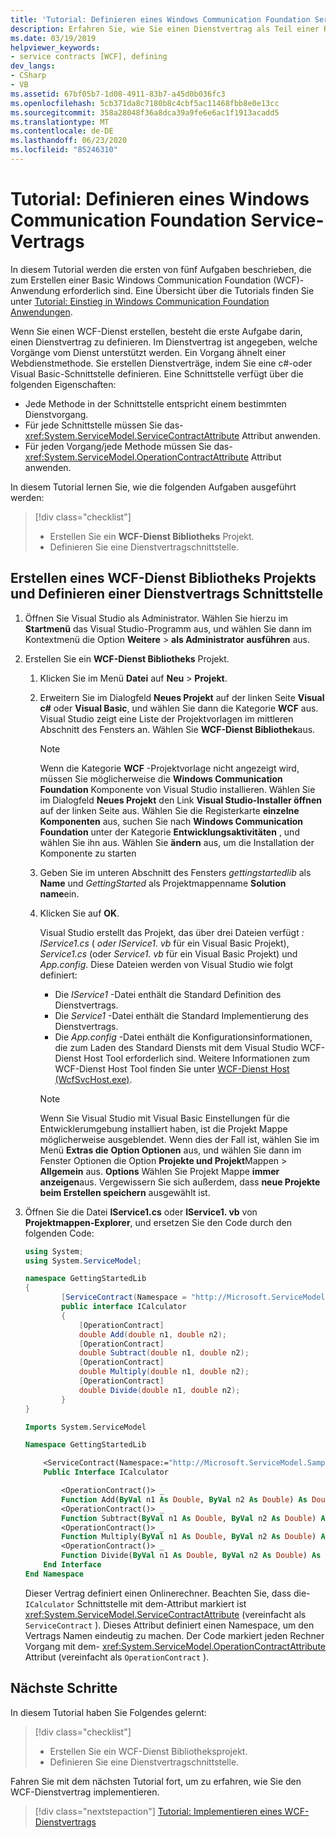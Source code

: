 ```yaml
---
title: 'Tutorial: Definieren eines Windows Communication Foundation Service-Vertrags'
description: Erfahren Sie, wie Sie einen Dienstvertrag als Teil einer Reihe von Artikeln definieren, die Ihnen beim Einstieg in die Erstellung einer WCF-Anwendung helfen.
ms.date: 03/19/2019
helpviewer_keywords:
- service contracts [WCF], defining
dev_langs:
- CSharp
- VB
ms.assetid: 67bf05b7-1d08-4911-83b7-a45d0b036fc3
ms.openlocfilehash: 5cb371da8c7180b8c4cbf5ac11468fbb8e0e13cc
ms.sourcegitcommit: 358a28048f36a8dca39a9fe6e6ac1f1913acadd5
ms.translationtype: MT
ms.contentlocale: de-DE
ms.lasthandoff: 06/23/2020
ms.locfileid: "85246310"
---
```

# <a name="tutorial-define-a-windows-communication-foundation-service-contract"></a>Tutorial: Definieren eines Windows Communication Foundation Service-Vertrags

In diesem Tutorial werden die ersten von fünf Aufgaben beschrieben, die zum Erstellen einer Basic Windows Communication Foundation (WCF)-Anwendung erforderlich sind. Eine Übersicht über die Tutorials finden Sie unter [Tutorial: Einstieg in Windows Communication Foundation Anwendungen](getting-started-tutorial.md).

Wenn Sie einen WCF-Dienst erstellen, besteht die erste Aufgabe darin, einen Dienstvertrag zu definieren. Im Dienstvertrag ist angegeben, welche Vorgänge vom Dienst unterstützt werden. Ein Vorgang ähnelt einer Webdienstmethode. Sie erstellen Dienstverträge, indem Sie eine c#-oder Visual Basic-Schnittstelle definieren. Eine Schnittstelle verfügt über die folgenden Eigenschaften:

- Jede Methode in der Schnittstelle entspricht einem bestimmten Dienstvorgang.
- Für jede Schnittstelle müssen Sie das- <xref:System.ServiceModel.ServiceContractAttribute> Attribut anwenden.
- Für jeden Vorgang/jede Methode müssen Sie das- <xref:System.ServiceModel.OperationContractAttribute> Attribut anwenden.

In diesem Tutorial lernen Sie, wie die folgenden Aufgaben ausgeführt werden:
> [!div class="checklist"]
>
> - Erstellen Sie ein **WCF-Dienst Bibliotheks** Projekt.
> - Definieren Sie eine Dienstvertragschnittstelle.

## <a name="create-a-wcf-service-library-project-and-define-a-service-contract-interface"></a>Erstellen eines WCF-Dienst Bibliotheks Projekts und Definieren einer Dienstvertrags Schnittstelle

1. Öffnen Sie Visual Studio als Administrator. Wählen Sie hierzu im **Startmenü** das Visual Studio-Programm aus, und wählen Sie dann im Kontextmenü die Option **Weitere**  >  **als Administrator ausführen** aus.

2. Erstellen Sie ein **WCF-Dienst Bibliotheks** Projekt.

   1. Klicken Sie im Menü **Datei** auf **Neu** > **Projekt**.

   2. Erweitern Sie im Dialogfeld **Neues Projekt** auf der linken Seite **Visual c#** oder **Visual Basic**, und wählen Sie dann die Kategorie **WCF** aus. Visual Studio zeigt eine Liste der Projektvorlagen im mittleren Abschnitt des Fensters an. Wählen Sie **WCF-Dienst Bibliothek**aus.

      > [!NOTE]
      > Wenn die Kategorie **WCF** -Projektvorlage nicht angezeigt wird, müssen Sie möglicherweise die **Windows Communication Foundation** Komponente von Visual Studio installieren. Wählen Sie im Dialogfeld **Neues Projekt** den Link **Visual Studio-Installer öffnen** auf der linken Seite aus. Wählen Sie die Registerkarte **einzelne Komponenten** aus, suchen Sie nach **Windows Communication Foundation** unter der Kategorie **Entwicklungsaktivitäten** , und wählen Sie ihn aus. Wählen Sie **ändern** aus, um die Installation der Komponente zu starten

   3. Geben Sie im unteren Abschnitt des Fensters *gettingstartedlib* als **Name** und *GettingStarted* als Projektmappenname **Solution name**ein.

   4. Klicken Sie auf **OK**.

      Visual Studio erstellt das Projekt, das über drei Dateien verfügt *: IService1.cs* ( *oder IService1. vb* für ein Visual Basic Projekt), *Service1.cs* (oder *Service1. vb* für ein Visual Basic Projekt) und *App.config*. Diese Dateien werden von Visual Studio wie folgt definiert:
      - Die *IService1* -Datei enthält die Standard Definition des Dienstvertrags.
      - Die *Service1* -Datei enthält die Standard Implementierung des Dienstvertrags.
      - Die *App.config* -Datei enthält die Konfigurationsinformationen, die zum Laden des Standard Diensts mit dem Visual Studio WCF-Dienst Host Tool erforderlich sind. Weitere Informationen zum WCF-Dienst Host Tool finden Sie unter [WCF-Dienst Host (WcfSvcHost.exe)](wcf-service-host-wcfsvchost-exe.md).

      > [!NOTE]
      > Wenn Sie Visual Studio mit Visual Basic Einstellungen für die Entwicklerumgebung installiert haben, ist die Projekt Mappe möglicherweise ausgeblendet. Wenn dies der Fall ist, wählen Sie im Menü **Extras die** **Option Optionen** aus, und wählen Sie dann im Fenster Optionen die Option **Projekte und Projekt**Mappen  >  **Allgemein** aus. **Options** Wählen Sie Projekt Mappe **immer anzeigen**aus. Vergewissern Sie sich außerdem, dass **neue Projekte beim Erstellen speichern** ausgewählt ist.

3. Öffnen Sie die Datei **IService1.cs** oder **IService1. vb** von **Projektmappen-Explorer**, und ersetzen Sie den Code durch den folgenden Code:

    ```csharp
    using System;
    using System.ServiceModel;

    namespace GettingStartedLib
    {
            [ServiceContract(Namespace = "http://Microsoft.ServiceModel.Samples")]
            public interface ICalculator
            {
                [OperationContract]
                double Add(double n1, double n2);
                [OperationContract]
                double Subtract(double n1, double n2);
                [OperationContract]
                double Multiply(double n1, double n2);
                [OperationContract]
                double Divide(double n1, double n2);
            }
    }
    ```

    ```vb
    Imports System.ServiceModel

    Namespace GettingStartedLib

        <ServiceContract(Namespace:="http://Microsoft.ServiceModel.Samples")> _
        Public Interface ICalculator

            <OperationContract()> _
            Function Add(ByVal n1 As Double, ByVal n2 As Double) As Double
            <OperationContract()> _
            Function Subtract(ByVal n1 As Double, ByVal n2 As Double) As Double
            <OperationContract()> _
            Function Multiply(ByVal n1 As Double, ByVal n2 As Double) As Double
            <OperationContract()> _
            Function Divide(ByVal n1 As Double, ByVal n2 As Double) As Double
        End Interface
    End Namespace
    ```

     Dieser Vertrag definiert einen Onlinerechner. Beachten Sie, dass die- `ICalculator` Schnittstelle mit dem-Attribut markiert ist <xref:System.ServiceModel.ServiceContractAttribute> (vereinfacht als `ServiceContract` ). Dieses Attribut definiert einen Namespace, um den Vertrags Namen eindeutig zu machen. Der Code markiert jeden Rechner Vorgang mit dem- <xref:System.ServiceModel.OperationContractAttribute> Attribut (vereinfacht als `OperationContract` ).

## <a name="next-steps"></a>Nächste Schritte

In diesem Tutorial haben Sie Folgendes gelernt:
> [!div class="checklist"]
>
> - Erstellen Sie ein WCF-Dienst Bibliotheksprojekt.
> - Definieren Sie eine Dienstvertragschnittstelle.

Fahren Sie mit dem nächsten Tutorial fort, um zu erfahren, wie Sie den WCF-Dienstvertrag implementieren.

> [!div class="nextstepaction"]
> [Tutorial: Implementieren eines WCF-Dienstvertrags](how-to-implement-a-wcf-contract.md)
